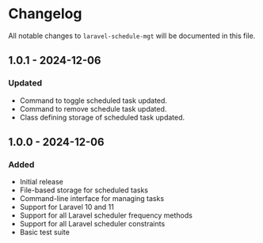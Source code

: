 # Changelog

All notable changes to `laravel-schedule-mgt` will be documented in this file.

## 1.0.1 - 2024-12-06

### Updated
- Command to toggle scheduled task updated.
- Command to remove schedule task updated.
- Class defining storage of scheduled task updated.

## 1.0.0 - 2024-12-06

### Added
- Initial release
- File-based storage for scheduled tasks
- Command-line interface for managing tasks
- Support for Laravel 10 and 11
- Support for all Laravel scheduler frequency methods
- Support for all Laravel scheduler constraints
- Basic test suite